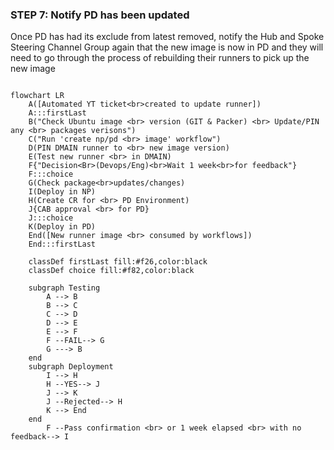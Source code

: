 ### STEP 7: Notify PD has been updated

Once PD has had its exclude from latest removed, notify the Hub and Spoke Steering Channel Group again that the new image is now in PD and they will need to go through the process of rebuilding their runners to pick up the new image

```mermaid

flowchart LR
    A([Automated YT ticket<br>created to update runner])
    A:::firstLast
    B("Check Ubuntu image <br> version (GIT & Packer) <br> Update/PIN any <br> packages verisons")
    C("Run 'create np/pd <br> image' workflow")
    D(PIN DMAIN runner to <br> new image version)
    E(Test new runner <br> in DMAIN)
    F{"Decision<Br>(Devops/Eng)<br>Wait 1 week<br>for feedback"}
    F:::choice
    G(Check package<br>updates/changes)
    I(Deploy in NP)
    H(Create CR for <br> PD Environment)
    J{CAB approval <br> for PD}
    J:::choice
    K(Deploy in PD)
    End([New runner image <br> consumed by workflows])
    End:::firstLast

    classDef firstLast fill:#f26,color:black
    classDef choice fill:#f82,color:black

    subgraph Testing
        A --> B
        B --> C
        C --> D
        D --> E
        E --> F
        F --FAIL--> G
        G ---> B
    end
    subgraph Deployment
        I --> H
        H --YES--> J
        J --> K
        J --Rejected--> H
        K --> End
    end
        F --Pass confirmation <br> or 1 week elapsed <br> with no feedback--> I

```
